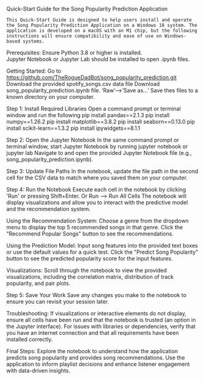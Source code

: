 Quick-Start Guide for the Song Popularity Prediction Application

	This Quick-Start Guide is designed to help users install and operate the Song Popularity Prediction Application on a Windows 10 system. The application is developed on a macOS with an M1 chip, but the following instructions will ensure compatibility and ease of use on Windows-based systems.

Prerequisites:
Ensure Python 3.8 or higher is installed.  
Jupyter Notebook or Jupyter Lab should be installed to open .ipynb files.

Getting Started:
Go to https://github.com/TheRogueDadBot/song_popularity_prediction.git
Download the provided spotify_songs.csv data file 
Download song_popularity_prediction.ipynb file. ‘Raw’—>’Save as…’
Save thes files to a known directory on your computer.

Step 1: Install Required Libraries
Open a command prompt or terminal window and run the following
pip install pandas==2.1.3
pip install numpy==1.26.2
pip install matplotlib==3.8.2
pip install seaborn==0.13.0
pip install scikit-learn==1.3.2
pip install ipywidgets==8.1.1


Step 2: Open the Jupyter Notebook
In the same command prompt or terminal window, start Jupyter Notebook by running jupyter notebook or jupyter lab
Navigate to and open the provided Jupyter Notebook file (e.g., song_popularity_prediction.ipynb).

Step 3: Update File Paths
In the notebook, update the file path in the second cell for the CSV data to match where you saved them on your computer.  

Step 4: Run the Notebook
Execute each cell in the notebook by clicking 'Run' or pressing Shift+Enter.
Or Run —> Run All Cells
The notebook will display visualizations and allow you to interact with the predictive model and the recommendation system.

Using the Recommendation System:
Choose a genre from the dropdown menu to display the top 5 recommended songs in that genre.
Click the "Recommend Popular Songs" button to see the recommendations.

Using the Prediction Model:
Input song features into the provided text boxes or use the default values for a quick test.
Click the "Predict Song Popularity" button to see the predicted popularity score for the input features.

Visualizations:
Scroll through the notebook to view the provided visualizations, including the correlation matrix, distribution of track popularity, and pair plots.

Step 5: Save Your Work
Save any changes you make to the notebook to ensure you can revisit your session later.



Troubleshooting:
If visualizations or interactive elements do not display, ensure all cells have been run and that the notebook is trusted (an option in the Jupyter interface).
For issues with libraries or dependencies, verify that you have an internet connection and that all requirements have been installed correctly.

Final Steps:
Explore the notebook to understand how the application predicts song popularity and provides song recommendations.
Use the application to inform playlist decisions and enhance listener engagement with data-driven insights.
